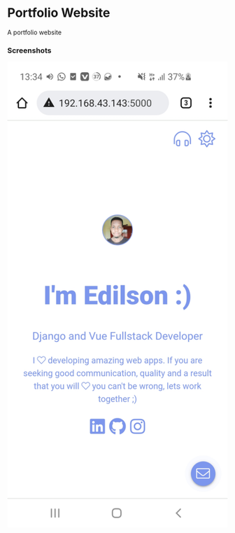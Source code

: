 # Portfolio Website

A portfolio website

### Screenshots

<img src="screenshots/print1.jpg" width="550">
